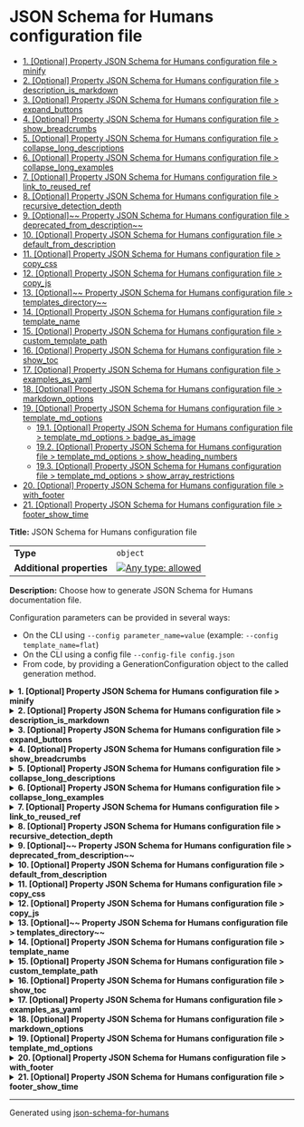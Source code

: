 # JSON Schema for Humans configuration file

- [1. [Optional] Property JSON Schema for Humans configuration file > minify](#minify-6e696679)
- [2. [Optional] Property JSON Schema for Humans configuration file > description_is_markdown](#description_is_markdown-646f776e)
- [3. [Optional] Property JSON Schema for Humans configuration file > expand_buttons](#expand_buttons-746f6e73)
- [4. [Optional] Property JSON Schema for Humans configuration file > show_breadcrumbs](#show_breadcrumbs-756d6273)
- [5. [Optional] Property JSON Schema for Humans configuration file > collapse_long_descriptions](#collapse_long_descriptions-696f6e73)
- [6. [Optional] Property JSON Schema for Humans configuration file > collapse_long_examples](#collapse_long_examples-706c6573)
- [7. [Optional] Property JSON Schema for Humans configuration file > link_to_reused_ref](#link_to_reused_ref-5f726566)
- [8. [Optional] Property JSON Schema for Humans configuration file > recursive_detection_depth](#recursive_detection_depth-65707468)
- [9. [Optional]~~ Property JSON Schema for Humans configuration file > deprecated_from_description~~](#deprecated_from_description-74696f6e)
- [10. [Optional] Property JSON Schema for Humans configuration file > default_from_description](#default_from_description-74696f6e)
- [11. [Optional] Property JSON Schema for Humans configuration file > copy_css](#copy_css-5f637373)
- [12. [Optional] Property JSON Schema for Humans configuration file > copy_js](#copy_js-795f6a73)
- [13. [Optional]~~ Property JSON Schema for Humans configuration file > templates_directory~~](#templates_directory-746f7279)
- [14. [Optional] Property JSON Schema for Humans configuration file > template_name](#template_name-6e616d65)
- [15. [Optional] Property JSON Schema for Humans configuration file > custom_template_path](#custom_template_path-70617468)
- [16. [Optional] Property JSON Schema for Humans configuration file > show_toc](#show_toc-5f746f63)
- [17. [Optional] Property JSON Schema for Humans configuration file > examples_as_yaml](#examples_as_yaml-79616d6c)
- [18. [Optional] Property JSON Schema for Humans configuration file > markdown_options](#markdown_options-696f6e73)
- [19. [Optional] Property JSON Schema for Humans configuration file > template_md_options](#template_md_options-696f6e73)
  - [19.1. [Optional] Property JSON Schema for Humans configuration file > template_md_options > badge_as_image](#template_md_options_badge_as_image-6d616765)
  - [19.2. [Optional] Property JSON Schema for Humans configuration file > template_md_options > show_heading_numbers](#template_md_options_show_heading_numbers-62657273)
  - [19.3. [Optional] Property JSON Schema for Humans configuration file > template_md_options > show_array_restrictions](#template_md_options_show_array_restrictions-696f6e73)
- [20. [Optional] Property JSON Schema for Humans configuration file > with_footer](#with_footer-6f746572)
- [21. [Optional] Property JSON Schema for Humans configuration file > footer_show_time](#footer_show_time-74696d65)

**Title:** JSON Schema for Humans configuration file

|                           |                                                                                                                                   |
| ------------------------- | --------------------------------------------------------------------------------------------------------------------------------- |
| **Type**                  | `object`                                                                                                                          |
| **Additional properties** | [![Any type: allowed](https://img.shields.io/badge/Any%20type-allowed-green)](# "Additional Properties of any type are allowed.") |

**Description:** Choose how to generate JSON Schema for Humans documentation file.

Configuration parameters can be provided in several ways:

- On the CLI using `--config parameter_name=value` (example: `--config template_name=flat`)
- On the CLI using a config file `--config-file config.json`
- From code, by providing a GenerationConfiguration object to the called generation method.

<details>
<summary><strong> <a name="minify-6e696679"></a>1. [Optional] Property JSON Schema for Humans configuration file > minify</strong>  

</summary>
<blockquote>

|             |           |
| ----------- | --------- |
| **Type**    | `boolean` |
| **Default** | `true`    |

**Description:** Minify the output HTML document.

</blockquote>
</details>

<details>
<summary><strong> <a name="description_is_markdown-646f776e"></a>2. [Optional] Property JSON Schema for Humans configuration file > description_is_markdown</strong>  

</summary>
<blockquote>

|             |           |
| ----------- | --------- |
| **Type**    | `boolean` |
| **Default** | `true`    |

**Description:** Whether to consider the description as markdown and render it accordingly.

</blockquote>
</details>

<details>
<summary><strong> <a name="expand_buttons-746f6e73"></a>3. [Optional] Property JSON Schema for Humans configuration file > expand_buttons</strong>  

</summary>
<blockquote>

|             |           |
| ----------- | --------- |
| **Type**    | `boolean` |
| **Default** | `false`   |

**Description:** Add an `Expand all` and a `Collapse all` button at the top of the generated documentation.

</blockquote>
</details>

<details>
<summary><strong> <a name="show_breadcrumbs-756d6273"></a>4. [Optional] Property JSON Schema for Humans configuration file > show_breadcrumbs</strong>  

</summary>
<blockquote>

|             |           |
| ----------- | --------- |
| **Type**    | `boolean` |
| **Default** | `true`    |

**Description:** For each property, show the relative place of that property in the schema.

</blockquote>
</details>

<details>
<summary><strong> <a name="collapse_long_descriptions-696f6e73"></a>5. [Optional] Property JSON Schema for Humans configuration file > collapse_long_descriptions</strong>  

</summary>
<blockquote>

|             |           |
| ----------- | --------- |
| **Type**    | `boolean` |
| **Default** | `true`    |

**Description:** If a description is considered big, show only the beginning and add a `Read more` button.

</blockquote>
</details>

<details>
<summary><strong> <a name="collapse_long_examples-706c6573"></a>6. [Optional] Property JSON Schema for Humans configuration file > collapse_long_examples</strong>  

</summary>
<blockquote>

|             |           |
| ----------- | --------- |
| **Type**    | `boolean` |
| **Default** | `true`    |

**Description:** If an example is considered big, collapse it, it can be displayed with a `Show` option.

</blockquote>
</details>

<details>
<summary><strong> <a name="link_to_reused_ref-5f726566"></a>7. [Optional] Property JSON Schema for Humans configuration file > link_to_reused_ref</strong>  

</summary>
<blockquote>

|             |           |
| ----------- | --------- |
| **Type**    | `boolean` |
| **Default** | `true`    |

**Description:** If several `$ref` points to the same definition, only render the documentation for this definition the first time. All other occurrences are replaced by an anchor link to the first occurrence. The first occurrence is the one that is the least nested from the top of the schema and appears first in that nesting level.

*Note*: If this option is off and the schema contains recursive definitions, the generation will crash!

</blockquote>
</details>

<details>
<summary><strong> <a name="recursive_detection_depth-65707468"></a>8. [Optional] Property JSON Schema for Humans configuration file > recursive_detection_depth</strong>  

</summary>
<blockquote>

|             |           |
| ----------- | --------- |
| **Type**    | `integer` |
| **Default** | `25`      |

**Description:** *Advanced option*
If `link_to_reused_ref` is false and a `$ref` in the schema refers to a parent of itself, we would get a `RecursionError` trying to render the documentation. To avoid this, each reference is checked for circular references.

This option determines the number of times to recursively follow definitions looking for a circular reference.

In other words, if a schema has a deeply nested element that refers to itself, this option may need to be increased.

</blockquote>
</details>

<details>
<summary><strong> <a name="deprecated_from_description-74696f6e"></a>9. [Optional]~~ Property JSON Schema for Humans configuration file > deprecated_from_description~~</strong>  

</summary>
<blockquote>

|                |                                                            |
| -------------- | ---------------------------------------------------------- |
| **Type**       | `boolean`                                                  |
| **Deprecated** | ![Deprecated](https://img.shields.io/badge/Deprecated-red) |
| **Default**    | `false`                                                    |

**Description:** Mark a property as deprecated (with a big red badge) if the description contains the string `[Deprecated`.

</blockquote>
</details>

<details>
<summary><strong> <a name="default_from_description-74696f6e"></a>10. [Optional] Property JSON Schema for Humans configuration file > default_from_description</strong>  

</summary>
<blockquote>

|             |           |
| ----------- | --------- |
| **Type**    | `boolean` |
| **Default** | `false`   |

**Description:** Extract the default value of a property from the description like this: ``[Default `the_default_value`]``.

The default value from the "default" attribute will be used in priority.

</blockquote>
</details>

<details>
<summary><strong> <a name="copy_css-5f637373"></a>11. [Optional] Property JSON Schema for Humans configuration file > copy_css</strong>  

</summary>
<blockquote>

|             |           |
| ----------- | --------- |
| **Type**    | `boolean` |
| **Default** | `true`    |

**Description:** Copy `schema_doc.css` to the same directory as `RESULT_FILE` after generation.

</blockquote>
</details>

<details>
<summary><strong> <a name="copy_js-795f6a73"></a>12. [Optional] Property JSON Schema for Humans configuration file > copy_js</strong>  

</summary>
<blockquote>

|             |           |
| ----------- | --------- |
| **Type**    | `boolean` |
| **Default** | `true`    |

**Description:** Copy `schema_doc.min.js` to the same directory as `RESULT_FILE` after generation.

This file contains the logic for the anchor links.

</blockquote>
</details>

<details>
<summary><strong> <a name="templates_directory-746f7279"></a>13. [Optional]~~ Property JSON Schema for Humans configuration file > templates_directory~~</strong>  

</summary>
<blockquote>

|                |                                                            |
| -------------- | ---------------------------------------------------------- |
| **Type**       | `string`                                                   |
| **Deprecated** | ![Deprecated](https://img.shields.io/badge/Deprecated-red) |

**Description:** [Deprecated]

</blockquote>
</details>

<details>
<summary><strong> <a name="template_name-6e616d65"></a>14. [Optional] Property JSON Schema for Humans configuration file > template_name</strong>  

</summary>
<blockquote>

|             |                    |
| ----------- | ------------------ |
| **Type**    | `enum (of string)` |
| **Default** | `"js"`             |

**Description:** The name of the built-in template to use to render the documentation.

`js` is the default and uses javascript for anchor links, collapsible sections and tabs. `flat` uses no javascript, but has no interactivity.

Must be one of:
* "flat"
* "js"
* "md"
* "md_nested"

</blockquote>
</details>

<details>
<summary><strong> <a name="custom_template_path-70617468"></a>15. [Optional] Property JSON Schema for Humans configuration file > custom_template_path</strong>  

</summary>
<blockquote>

|             |          |
| ----------- | -------- |
| **Type**    | `string` |
| **Default** | `null`   |

**Description:** Path to a custom Jinja2 template file.

There can be multiple files to split the template, but this path should be the entry point.

If no output file is specified, the extension of the template file will be used to determine the output documentation extension. i.e. if the template is in ./custom_template/content.html, the resulting documentation will have the html extension.

</blockquote>
</details>

<details>
<summary><strong> <a name="show_toc-5f746f63"></a>16. [Optional] Property JSON Schema for Humans configuration file > show_toc</strong>  

</summary>
<blockquote>

|             |           |
| ----------- | --------- |
| **Type**    | `boolean` |
| **Default** | `true`    |

**Description:** Whether to render table of contents.

</blockquote>
</details>

<details>
<summary><strong> <a name="examples_as_yaml-79616d6c"></a>17. [Optional] Property JSON Schema for Humans configuration file > examples_as_yaml</strong>  

</summary>
<blockquote>

|             |           |
| ----------- | --------- |
| **Type**    | `boolean` |
| **Default** | `false`   |

**Description:** Whether to display examples as YAML instead of JSON

</blockquote>
</details>

<details>
<summary><strong> <a name="markdown_options-696f6e73"></a>18. [Optional] Property JSON Schema for Humans configuration file > markdown_options</strong>  

</summary>
<blockquote>

|                           |                                                                                                                                   |
| ------------------------- | --------------------------------------------------------------------------------------------------------------------------------- |
| **Type**                  | `object`                                                                                                                          |
| **Additional properties** | [![Any type: allowed](https://img.shields.io/badge/Any%20type-allowed-green)](# "Additional Properties of any type are allowed.") |
| **Default**               | `{"fenced-code-blocks": {"break-on-newline": true, "cssclass": "highlight jumbotron", "tables": null}, "tables": null}`           |

**Description:** [Markdown 2 options](https://github.com/trentm/python-markdown2/wiki/Extras) for the descriptions. `description_is_markdown` must be true for this to have any effect.

**WARNING**
Adding an extra, even if the value is false, will activate it. For example `{"break-on-newline": false}` will activate the `break-on-newline` extra.

**Example:** 

```json
{
    "fenced-code-blocks": {
        "cssclass": "highlight jumbotron"
    },
    "tables": null,
    "break-on-newline": true,
    "cuddled-lists": true
}
```

</blockquote>
</details>

<details>
<summary><strong> <a name="template_md_options-696f6e73"></a>19. [Optional] Property JSON Schema for Humans configuration file > template_md_options</strong>  

</summary>
<blockquote>

|                           |                                                                                                                                   |
| ------------------------- | --------------------------------------------------------------------------------------------------------------------------------- |
| **Type**                  | `object`                                                                                                                          |
| **Additional properties** | [![Any type: allowed](https://img.shields.io/badge/Any%20type-allowed-green)](# "Additional Properties of any type are allowed.") |

**Description:** specific options to md template

<details>
<summary><strong> <a name="template_md_options_badge_as_image-6d616765"></a>19.1. [Optional] Property JSON Schema for Humans configuration file > template_md_options > badge_as_image</strong>  

</summary>
<blockquote>

|             |           |
| ----------- | --------- |
| **Type**    | `boolean` |
| **Default** | `false`   |

**Description:** if true generate badges(eg: optional, required) using embedded image (https://img.shields.io).

 if false, use text instead

</blockquote>
</details>

<details>
<summary><strong> <a name="template_md_options_show_heading_numbers-62657273"></a>19.2. [Optional] Property JSON Schema for Humans configuration file > template_md_options > show_heading_numbers</strong>  

</summary>
<blockquote>

|             |           |
| ----------- | --------- |
| **Type**    | `boolean` |
| **Default** | `true`    |

**Description:** if true generate heading numbers to correspond to table of contents.

 if false, do not generate heading numbers

</blockquote>
</details>

<details>
<summary><strong> <a name="template_md_options_show_array_restrictions-696f6e73"></a>19.3. [Optional] Property JSON Schema for Humans configuration file > template_md_options > show_array_restrictions</strong>  

</summary>
<blockquote>

|             |           |
| ----------- | --------- |
| **Type**    | `boolean` |
| **Default** | `true`    |

**Description:** if true generate array restrictions section.

 if false, do not generate

</blockquote>
</details>

</blockquote>
</details>

<details>
<summary><strong> <a name="with_footer-6f746572"></a>20. [Optional] Property JSON Schema for Humans configuration file > with_footer</strong>  

</summary>
<blockquote>

|             |           |
| ----------- | --------- |
| **Type**    | `boolean` |
| **Default** | `true`    |

**Description:** Whether to show the footer linking to the library repo and with the generation datetime

</blockquote>
</details>

<details>
<summary><strong> <a name="footer_show_time-74696d65"></a>21. [Optional] Property JSON Schema for Humans configuration file > footer_show_time</strong>  

</summary>
<blockquote>

|             |           |
| ----------- | --------- |
| **Type**    | `boolean` |
| **Default** | `true`    |

**Description:** Whether the footer should display the generation time

</blockquote>
</details>

----------------------------------------------------------------------------------------------------------------------------
Generated using [json-schema-for-humans](https://github.com/coveooss/json-schema-for-humans)